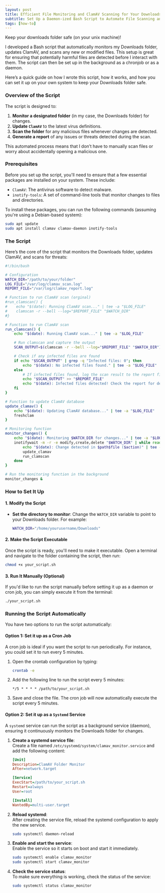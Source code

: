 ```yaml
---
layout: post
title: Efficient File Monitoring and ClamAV Scanning for Your Downloads Folder
subtitle: Set Up a Daemon-ized Bash Script to Automate File Scanning and Ensure Real-Time Protection 
tags: [how-to]
---
```

Keep your downloads folder safe (on your unix machine)!

I developed a Bash script  that automatically monitors my Downloads folder, updates ClamAV, and scans any new or modified files. This setup is great for ensuring that potentially harmful files are detected before I interact with them. The script can then be set up in the background as a chronjob or as a daemon.

Here’s a quick guide on how I wrote this script, how it works, and how you can set it up on your own system to keep your Downloads folder safe.


### Overview of the Script

The script is designed to:

1. **Monitor a designated folder** (in my case, the Downloads folder) for changes.
2. **Update `ClamAV`** to the latest virus definitions.
3. **Scan the folder** for any malicious files whenever changes are detected.
4. **Generate a report** of any issues or threats detected during the scan.

This automated process means that I don’t have to manually scan files or worry about accidentally opening a malicious one.


### Prerequisites

Before you set up the script, you'll need to ensure that a few essential packages are installed on your system. These include:

- `ClamAV`: The antivirus software to detect malware.
- `inotify-tools`: A set of command-line tools that monitor changes to files and directories.
  

To install these packages, you can run the following commands (assuming you're using a Debian-based system):

```bash
sudo apt update
sudo apt install clamav clamav-daemon inotify-tools
```


### The Script

Here’s the core of the script that monitors the Downloads folder, updates ClamAV, and scans for threats:

```bash
#!/bin/bash

# Configuration
WATCH_DIR="/path/to/your/folder"
LOG_FILE="/var/log/clamav_scan.log"
REPORT_FILE="/var/log/clamav_report.log"

# Function to run ClamAV scan (orginal)
#run_clamscan() {
#    echo "$(date): Running ClamAV scan..." | tee -a "$LOG_FILE"
#    clamscan -r --bell --log="$REPORT_FILE" "$WATCH_DIR"
#}

# Function to run ClamAV scan
run_clamscan() {
    echo "$(date): Running ClamAV scan..." | tee -a "$LOG_FILE"

    # Run clamscan and capture the output
    SCAN_OUTPUT=$(clamscan -r --bell --log="$REPORT_FILE" "$WATCH_DIR")

    # Check if any infected files are found
    if echo "$SCAN_OUTPUT" | grep -q "Infected files: 0"; then
        echo "$(date): No infected files found." | tee -a "$LOG_FILE"
    else
        # If infected files found, log the scan result to the report file
        echo "$SCAN_OUTPUT" >> "$REPORT_FILE"
        echo "$(date): Infected files detected! Check the report for details." | tee -a "$LOG_FILE"
    fi
}

# Function to update ClamAV database
update_clamav() {
    echo "$(date): Updating ClamAV database..." | tee -a "$LOG_FILE"
    freshclam
}

# Monitoring function
monitor_changes() {
    echo "$(date): Monitoring $WATCH_DIR for changes..." | tee -a "$LOG_FILE"
    inotifywait -m -r -e modify,create,delete "$WATCH_DIR" | while read -r path action file; do
        echo "$(date): Change detected in $path$file ($action)" | tee -a "$LOG_FILE"
        update_clamav
        run_clamscan
    done
}

# Run the monitoring function in the background
monitor_changes &
```

### How to Set It Up

#### 1. Modify the Script

- **Set the directory to monitor**: Change the `WATCH_DIR` variable to point to your Downloads folder. For example:
  
  ```bash
  WATCH_DIR="/home/yourusername/Downloads"
  ```

#### 2. Make the Script Executable

Once the script is ready, you'll need to make it executable. Open a terminal and navigate to the folder containing the script, then run:

```bash
chmod +x your_script.sh
```

#### 3. Run It Manually (Optional)

If you'd like to run the script manually before setting it up as a daemon or cron job, you can simply execute it from the terminal:

```bash
./your_script.sh
```

### Running the Script Automatically

You have two options to run the script automatically:

#### Option 1: Set it up as a **Cron Job**

A cron job is ideal if you want the script to run periodically. For instance, you could set it to run every 5 minutes.

1. Open the crontab configuration by typing:

   ```bash
   crontab -e
   ```

2. Add the following line to run the script every 5 minutes:

   ```
   */5 * * * * /path/to/your_script.sh
   ```

3. Save and close the file. The cron job will now automatically execute the script every 5 minutes.

#### Option 2: Set it up as a **`Systemd` Service**

A `systemd` service can run the script as a background service (daemon), ensuring it continuously monitors the Downloads folder for changes.

1. **Create a systemd service file**:  
   Create a file named `/etc/systemd/system/clamav_monitor.service` and add the following content:

   ```ini
   [Unit]
   Description=ClamAV Folder Monitor
   After=network.target
   
   [Service]
   ExecStart=/path/to/your_script.sh
   Restart=always
   User=root
   
   [Install]
   WantedBy=multi-user.target
   ```

2. **Reload systemd**:  
   After creating the service file, reload the systemd configuration to apply the new service.

   ```bash
   sudo systemctl daemon-reload
   ```

3. **Enable and start the service**:  
   Enable the service so it starts on boot and start it immediately.

   ```bash
   sudo systemctl enable clamav_monitor
   sudo systemctl start clamav_monitor
   ```

4. **Check the service status**:  
   To make sure everything is working, check the status of the service:

   ```bash
   sudo systemctl status clamav_monitor
   ```



